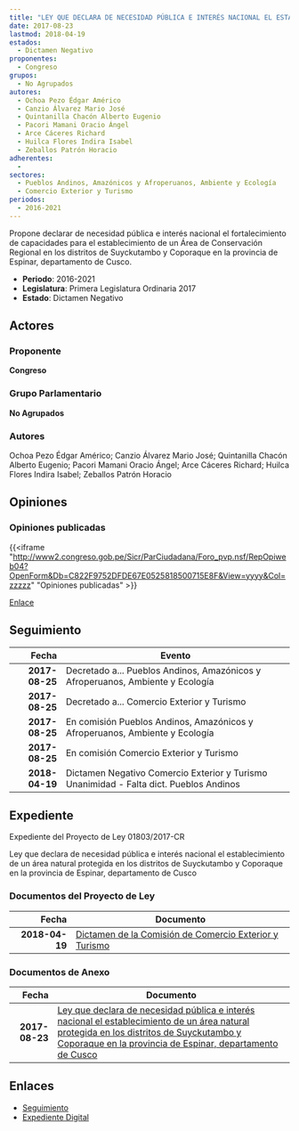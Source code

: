 ```yaml
---
title: "LEY QUE DECLARA DE NECESIDAD PÚBLICA E INTERÉS NACIONAL EL ESTABLECIMIENTO DE UN ÁREA NATURAL PROTEGIDA EN LOS DISTRITOS DE SUYCKUTAMBO Y COPORAQUE EN LA PROVINCIA DE ESPINAR, DEPARTAMENTO DE CUSCO"
date: 2017-08-23
lastmod: 2018-04-19
estados: 
  - Dictamen Negativo
proponentes: 
  - Congreso
grupos: 
  - No Agrupados
autores: 
  - Ochoa Pezo Édgar Américo
  - Canzio Álvarez Mario José
  - Quintanilla Chacón Alberto Eugenio
  - Pacori Mamani Oracio Ángel
  - Arce Cáceres Richard
  - Huilca Flores Indira Isabel
  - Zeballos Patrón Horacio
adherentes: 
  - 
sectores: 
  - Pueblos Andinos, Amazónicos y Afroperuanos, Ambiente y Ecología
  - Comercio Exterior y Turismo
periodos: 
  - 2016-2021
---
```


Propone declarar de necesidad pública e interés nacional el fortalecimiento de capacidades para el establecimiento de un Área de Conservación Regional en los distritos de Suyckutambo y Coporaque en la provincia de Espinar, departamento de Cusco.

- **Periodo**: 2016-2021
- **Legislatura**: Primera Legislatura Ordinaria 2017
- **Estado**: Dictamen Negativo

## Actores

### Proponente

**Congreso**

### Grupo Parlamentario

**No Agrupados**

### Autores

Ochoa Pezo Édgar Américo; Canzio Álvarez Mario José; Quintanilla Chacón Alberto Eugenio; Pacori Mamani Oracio Ángel; Arce Cáceres Richard; Huilca Flores Indira Isabel; Zeballos Patrón Horacio


## Opiniones

### Opiniones publicadas

{{<iframe "http://www2.congreso.gob.pe/Sicr/ParCiudadana/Foro_pvp.nsf/RepOpiweb04?OpenForm&Db=C822F9752DFDE67E0525818500715E8F&View=yyyy&Col=zzzzz" "Opiniones publicadas" >}}

[Enlace](http://www2.congreso.gob.pe/Sicr/ParCiudadana/Foro_pvp.nsf/RepOpiweb04?OpenForm&Db=C822F9752DFDE67E0525818500715E8F&View=yyyy&Col=zzzzz)

## Seguimiento

| Fecha | Evento |
|------:|--------|
| **2017-08-25** | Decretado a... Pueblos Andinos, Amazónicos y Afroperuanos, Ambiente y Ecología|
| **2017-08-25** | Decretado a... Comercio Exterior y Turismo|
| **2017-08-25** | En comisión Pueblos Andinos, Amazónicos y Afroperuanos, Ambiente y Ecología|
| **2017-08-25** | En comisión Comercio Exterior y Turismo|
| **2018-04-19** | Dictamen Negativo Comercio Exterior y Turismo Unanimidad - Falta dict. Pueblos Andinos|


## Expediente

Expediente del Proyecto de Ley 01803/2017-CR

Ley que declara de necesidad pública e interés nacional el establecimiento de un área natural protegida en los distritos de Suyckutambo y Coporaque en la provincia de Espinar, departamento de Cusco


### Documentos del Proyecto de Ley

| Fecha | Documento |
|------:|--------|
| **2018-04-19** | [Dictamen de la Comisión de Comercio Exterior y Turismo](http://www.leyes.congreso.gob.pe/Documentos/2016_2021/Dictamenes/Proyectos_de_Ley/01803DC03MAY20180419.pdf) |

### Documentos de Anexo

| Fecha | Documento |
|------:|--------|
| **2017-08-23** | [Ley que declara de necesidad pública e interés nacional el establecimiento de un área natural protegida en los distritos de Suyckutambo y Coporaque en la provincia de Espinar, departamento de Cusco](http://www.leyes.congreso.gob.pe/Documentos/2016_2021/Proyectos_de_Ley_y_de_Resoluciones_Legislativas/PL0180320170823.pdf) |

## Enlaces 

- [Seguimiento](http://www2.congreso.gob.pehttp://www2.congreso.gob.pe/Sicr/TraDocEstProc/CLProLey2016.nsf/f7fff46988ca05b1052578e100829cc7/18cd4cad2615ec1305258185005b27cc?OpenDocument)
- [Expediente Digital](http://www2.congreso.gob.pehttp://www2.congreso.gob.pe/Sicr/TraDocEstProc/CLProLey2016.nsf/f7fff46988ca05b1052578e100829cc7/18cd4cad2615ec1305258185005b27cc?OpenDocument&Click=05257FB7005EB655.eb71d0cf91d8294e05256cdf006b5706/$Body/0.1C6C)
